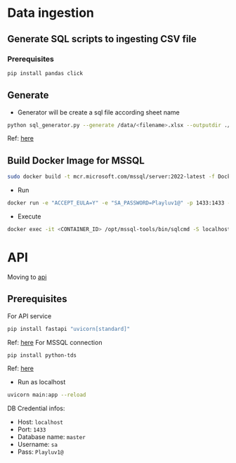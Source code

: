 # Data ingestion
## Generate SQL scripts to ingesting CSV file
### Prerequisites
```bash
pip install pandas click
```
## Generate
- Generator will be create a sql file according sheet name
```bash
python sql_generator.py --generate /data/<filename>.xlsx --outputdir ./generated/
```
Ref: [here](https://blog.piinalpin.com/2020/12/sql-generator/)
## Build Docker Image for MSSQL

```bash
sudo docker build -t mcr.microsoft.com/mssql/server:2022-latest -f Dockerfile .
```
- Run
```bash
docker run -e "ACCEPT_EULA=Y" -e "SA_PASSWORD=Playluv1@" -p 1433:1433 -d mcr.microsoft.com/mssql/server:2022-latest
```
- Execute
```bash
docker exec -it <CONTAINER_ID> /opt/mssql-tools/bin/sqlcmd -S localhost -U sa -P Playluv1@
```


# API 
Moving to [api](/api)
## Prerequisites
For API service
```bash
pip install fastapi "uvicorn[standard]"
```
Ref: [here](https://fastapi.tiangolo.com/)
For MSSQL connection
```bash
pip install python-tds
```
Ref: [here](https://github.com/denisenkom/pytds)
- Run as localhost
```bash
uvicorn main:app --reload
```

DB Credential infos:
- Host: `localhost`
- Port: `1433`
- Database name: `master`
- Username: `sa`
- Pass: `Playluv1@`




